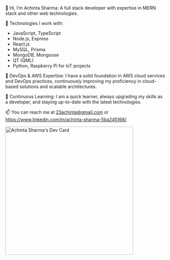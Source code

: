 👋 Hi, I’m Achinta Sharma: A full stack developer with expertise in MERN stack and other web technologies.

👀 Technologies I work with:
- JavaScript, TypeScript
- Node.js, Express
- React.js
- MySQL, Prisma
- MongoDB, Mongoose
- QT (QML)
- Python, Raspberry Pi for IoT projects

💞️ DevOps & AWS Expertise: I have a solid foundation in AWS cloud services and DevOps practices, continuously improving my proficiency in cloud-based solutions and scalable architectures.

🌱 Continuous Learning: I am a quick learner, always upgrading my skills as a developer, and staying up-to-date with the latest technologies.

📫 You can reach me at 23achinta@gmail.com or https://www.linkedin.com/in/achinta-sharma-5ba245168/

<a href="https://app.daily.dev/Achinta_Sharma"><img src="https://api.daily.dev/devcards/ae889590027046789c750695f7416a54.png?r=s70" width="400" alt="Achinta Sharma's Dev Card"/></a>

<!---
AchintaSharma/AchintaSharma is a ✨ special ✨ repository because its `README.md` (this file) appears on your GitHub profile.
You can click the Preview link to take a look at your changes.
--->
